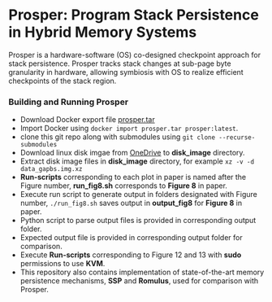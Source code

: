 # Prosper: Program Stack Persistence in Hybrid Memory Systems
Prosper is a hardware-software (OS) co-designed checkpoint approach for stack persistence. Prosper tracks stack changes at sub-page byte granularity in hardware, allowing symbiosis with OS to realize efficient checkpoints of the stack region.

### Building and Running Prosper
- Download Docker export file [prosper.tar]()
- Import Docker using `docker import prosper.tar prosper:latest`.
- clone this git repo along with submodules using `git clone --recurse-submodules`
- Download linux disk imgae from [OneDrive](https://iitk-my.sharepoint.com/:u:/g/personal/kparun_iitk_ac_in/Eb12ZLz_oe5Brc7WtYH9a7QBO_glbhSxE9gci0HldbFKQw?e=J5tLp2) to **disk_image** directory.
- Extract disk image files in **disk_image** directory, for example `xz -v -d data_gapbs.img.xz`
- **Run-scripts** corresponding to each plot in paper is named after the Figure number, **run_fig8.sh** corresponds to **Figure 8** in paper.
- Execute run script to generate output in folders designated with Figure number, `./run_fig8.sh` saves output in **output_fig8** for **Figure 8** in paper.
- Python script to parse output files is provided in corresponding output folder.
- Expected output file is provided in corresponding output folder for comparison.
- Execute **Run-scripts** corresponding to Figure 12 and 13 with **sudo** permissions to use **KVM**.
- This repository also contains implementation of state-of-the-art memory persistence mechanisms, **SSP** and **Romulus**, used for comparison with Prosper.
